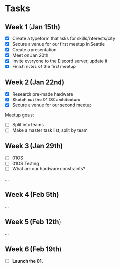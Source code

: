 # Tasks

## Week 1 (Jan 15th)

- [x] Create a typeform that asks for skills/interests/city
- [x] Secure a venue for our first meetup in Seattle
- [x] Create a presentation
- [x] Meet on Jan 20th
- [x] Invite everyone to the Discord server, update it
- [x] Finish notes of the first meetup

## Week 2 (Jan 22nd)

- [x] Research pre-made hardware
- [x] Sketch out the 01 OS architecture
- [x] Secure a venue for our second meetup

Meetup goals:

- [ ] Split into teams
- [ ] Make a master task list, split by team

## Week 3 (Jan 29th)

- [ ] 01OS
- [ ] 01OS Testing
- [ ] What are our hardware constraints?

...

## Week 4 (Feb 5th)

...

## Week 5 (Feb 12th)

...

## Week 6 (Feb 19th)

- [ ] **Launch the 01.**
